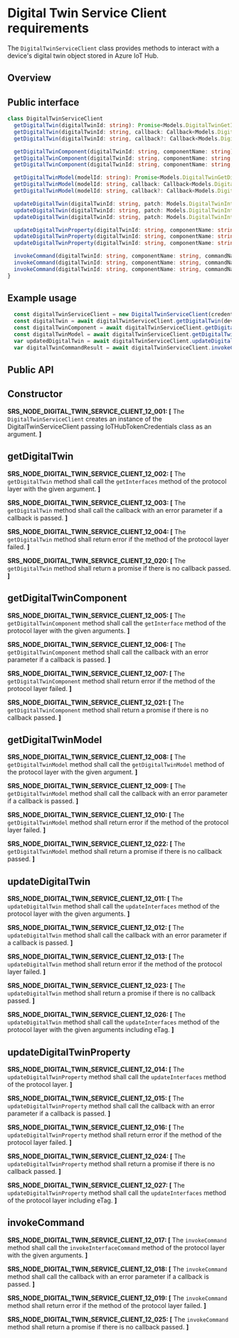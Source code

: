 # Digital Twin Service Client requirements

The `DigitalTwinServiceClient` class provides methods to interact with a device's digital twin object stored in Azure IoT Hub.

## Overview

## Public interface

```typescript
class DigitalTwinServiceClient
  getDigitalTwin(digitalTwinId: string): Promise<Models.DigitalTwinGetInterfacesResponse>;
  getDigitalTwin(digitalTwinId: string, callback: Callback<Models.DigitalTwinGetInterfacesResponse>): void;
  getDigitalTwin(digitalTwinId: string, callback?: Callback<Models.DigitalTwinGetInterfacesResponse>): void | Promise<Models.DigitalTwinGetInterfacesResponse> {

  getDigitalTwinComponent(digitalTwinId: string, componentName: string): Promise<Models.DigitalTwinGetInterfaceResponse>;
  getDigitalTwinComponent(digitalTwinId: string, componentName: string, callback: Callback<Models.DigitalTwinGetInterfaceResponse>): void;
  getDigitalTwinComponent(digitalTwinId: string, componentName: string, callback?: Callback<Models.DigitalTwinGetInterfaceResponse>): void | Promise<Models.DigitalTwinGetInterfaceResponse> {

  getDigitalTwinModel(modelId: string): Promise<Models.DigitalTwinGetDigitalTwinModelResponse>;
  getDigitalTwinModel(modelId: string, callback: Callback<Models.DigitalTwinGetDigitalTwinModelResponse>): void;
  getDigitalTwinModel(modelId: string, callback?: Callback<Models.DigitalTwinGetDigitalTwinModelResponse>): void | Promise<Models.DigitalTwinGetDigitalTwinModelResponse> {

  updateDigitalTwin(digitalTwinId: string, patch: Models.DigitalTwinInterfacesPatch): Promise<Models.DigitalTwinUpdateInterfacesResponse>;
  updateDigitalTwin(digitalTwinId: string, patch: Models.DigitalTwinInterfacesPatch, callback: Callback<Models.DigitalTwinUpdateInterfacesResponse>): void;
  updateDigitalTwin(digitalTwinId: string, patch: Models.DigitalTwinInterfacesPatch, callback?: Callback<Models.DigitalTwinUpdateInterfacesResponse>): void | Promise<Models.DigitalTwinUpdateInterfacesResponse> {

  updateDigitalTwinProperty(digitalTwinId: string, componentName: string, propertyName: string, propertyValue: string): Promise<Models.DigitalTwinUpdateInterfacesResponse>;
  updateDigitalTwinProperty(digitalTwinId: string, componentName: string, propertyName: string, propertyValue: string, callback: Callback<Models.DigitalTwinUpdateInterfacesResponse>): void;
  updateDigitalTwinProperty(digitalTwinId: string, componentName: string, propertyName: string, propertyValue: string, callback?: Callback<Models.DigitalTwinUpdateInterfacesResponse>): void | Promise<Models.DigitalTwinUpdateInterfacesResponse> {

  invokeCommand(digitalTwinId: string, componentName: string, commandName: string, argument: string): Promise<Models.DigitalTwinInvokeInterfaceCommandResponse>;
  invokeCommand(digitalTwinId: string, componentName: string, commandName: string, argument: string, callback: Callback<Models.DigitalTwinInvokeInterfaceCommandResponse>): void;
  invokeCommand(digitalTwinId: string, componentName: string, commandName: string, argument: string, callback?: Callback<Models.DigitalTwinInvokeInterfaceCommandResponse>): void | Promise<Models.DigitalTwinInvokeInterfaceCommandResponse> {
}
```

## Example usage

```javascript
  const digitalTwinServiceClient = new DigitalTwinServiceClient(credentials);
  const digitalTwin = await digitalTwinServiceClient.getDigitalTwin(deviceDescription.deviceId);
  const digitalTwinComponent = await digitalTwinServiceClient.getDigitalTwinComponent(deviceDescription.deviceId, componentName);
  const digitalTwinModel = await digitalTwinServiceClient.getDigitalTwinModel(modelId);
  var updatedDigitalTwin = await digitalTwinServiceClient.updateDigitalTwin(deviceDescription.deviceId, patch, digitalTwin.eTag);
  var digitalTwinCommandResult = await digitalTwinServiceClient.invokeCommand(digitalTwin.Id, digitalTwinComponentName, digitalTwinCommandName, digitalTwinArgument);
```

## Public API

## Constructor

**SRS_NODE_DIGITAL_TWIN_SERVICE_CLIENT_12_001: [** The `DigitalTwinServiceClient` creates an instance of the DigitalTwinServiceClient passing IoTHubTokenCredentials class as an argument. **]**

## getDigitalTwin

**SRS_NODE_DIGITAL_TWIN_SERVICE_CLIENT_12_002: [** The `getDigitalTwin` method shall call the `getInterfaces` method of the protocol layer with the given argument. **]**

**SRS_NODE_DIGITAL_TWIN_SERVICE_CLIENT_12_003: [** The `getDigitalTwin` method shall call the callback with an error parameter if a callback is passed. **]**

**SRS_NODE_DIGITAL_TWIN_SERVICE_CLIENT_12_004: [** The `getDigitalTwin` method shall return error if the method of the protocol layer failed. **]**

**SRS_NODE_DIGITAL_TWIN_SERVICE_CLIENT_12_020: [** The `getDigitalTwin` method shall return a promise if there is no callback passed. **]**

## getDigitalTwinComponent

**SRS_NODE_DIGITAL_TWIN_SERVICE_CLIENT_12_005: [** The `getDigitalTwinComponent` method shall call the `getInterface` method of the protocol layer with the given arguments. **]**

**SRS_NODE_DIGITAL_TWIN_SERVICE_CLIENT_12_006: [** The `getDigitalTwinComponent` method shall call the callback with an error parameter if a callback is passed. **]**

**SRS_NODE_DIGITAL_TWIN_SERVICE_CLIENT_12_007: [** The `getDigitalTwinComponent` method shall return error if the method of the protocol layer failed. **]**

**SRS_NODE_DIGITAL_TWIN_SERVICE_CLIENT_12_021: [** The `getDigitalTwinComponent` method shall return a promise if there is no callback passed. **]**

## getDigitalTwinModel

**SRS_NODE_DIGITAL_TWIN_SERVICE_CLIENT_12_008: [** The `getDigitalTwinModel` method shall call the `getDigitalTwinModel` method of the protocol layer with the given argument. **]**

**SRS_NODE_DIGITAL_TWIN_SERVICE_CLIENT_12_009: [** The `getDigitalTwinModel` method shall call the callback with an error parameter if a callback is passed. **]**

**SRS_NODE_DIGITAL_TWIN_SERVICE_CLIENT_12_010: [** The `getDigitalTwinModel` method shall return error if the method of the protocol layer failed. **]**

**SRS_NODE_DIGITAL_TWIN_SERVICE_CLIENT_12_022: [** The `getDigitalTwinModel` method shall return a promise if there is no callback passed. **]**

## updateDigitalTwin

**SRS_NODE_DIGITAL_TWIN_SERVICE_CLIENT_12_011: [** The `updateDigitalTwin` method shall call the `updateInterfaces` method of the protocol layer with the given arguments. **]**

**SRS_NODE_DIGITAL_TWIN_SERVICE_CLIENT_12_012: [** The `updateDigitalTwin` method shall call the callback with an error parameter if a callback is passed. **]**

**SRS_NODE_DIGITAL_TWIN_SERVICE_CLIENT_12_013: [** The `updateDigitalTwin` method shall return error if the method of the protocol layer failed. **]**

**SRS_NODE_DIGITAL_TWIN_SERVICE_CLIENT_12_023: [** The `updateDigitalTwin` method shall return a promise if there is no callback passed. **]**

**SRS_NODE_DIGITAL_TWIN_SERVICE_CLIENT_12_026: [** The `updateDigitalTwin` method shall call the `updateInterfaces` method of the protocol layer with the given arguments including eTag. **]**

## updateDigitalTwinProperty

**SRS_NODE_DIGITAL_TWIN_SERVICE_CLIENT_12_014: [** The `updateDigitalTwinProperty` method shall call the `updateInterfaces` method of the protocol layer. **]**

**SRS_NODE_DIGITAL_TWIN_SERVICE_CLIENT_12_015: [** The `updateDigitalTwinProperty` method shall call the callback with an error parameter if a callback is passed. **]**

**SRS_NODE_DIGITAL_TWIN_SERVICE_CLIENT_12_016: [** The `updateDigitalTwinProperty` method shall return error if the method of the protocol layer failed. **]**

**SRS_NODE_DIGITAL_TWIN_SERVICE_CLIENT_12_024: [** The `updateDigitalTwinProperty` method shall return a promise if there is no callback passed. **]**

**SRS_NODE_DIGITAL_TWIN_SERVICE_CLIENT_12_027: [** The `updateDigitalTwinProperty` method shall call the `updateInterfaces` method of the protocol layer including eTag. **]**

## invokeCommand

**SRS_NODE_DIGITAL_TWIN_SERVICE_CLIENT_12_017: [** The `invokeCommand` method shall call the `invokeInterfaceCommand` method of the protocol layer with the given arguments. **]**

**SRS_NODE_DIGITAL_TWIN_SERVICE_CLIENT_12_018: [** The `invokeCommand` method shall call the callback with an error parameter if a callback is passed. **]**

**SRS_NODE_DIGITAL_TWIN_SERVICE_CLIENT_12_019: [** The `invokeCommand` method shall return error if the method of the protocol layer failed. **]**

**SRS_NODE_DIGITAL_TWIN_SERVICE_CLIENT_12_025: [** The `invokeCommand` method shall return a promise if there is no callback passed. **]**
